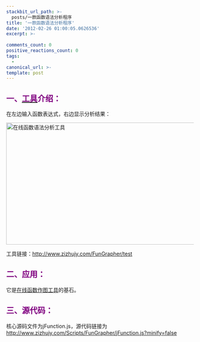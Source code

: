 ```yaml
---
stackbit_url_path: >-
  posts/一款函数语法分析程序
title: '一款函数语法分析程序'
date: '2012-02-26 01:00:05.0626536'
excerpt: >-
  
comments_count: 0
positive_reactions_count: 0
tags: 
  - 
canonical_url: >-
template: post
---
```

<h2><font color="#800080">一、</font><a href="http://www.zizhujy.com/FunGrapher/test" target="_blank"><font color="#800080">工具</font></a><font color="#800080">介绍：</font></h2>  <p>在左边输入函数表达式，右边显示分析结果：</p>  <p><a href="http://www.zizhujy.com/FunGrapher/test"><img style="border-bottom: 0px; border-left: 0px; display: inline; border-top: 0px; border-right: 0px" title="在线函数语法分析工具" border="0" alt="在线函数语法分析工具" src="http://www.zizhujy.com/blog/image.axd?picture=image_483.png" width="591" height="327" /></a> </p>  <p>工具链接：<a href="http://www.zizhujy.com/FunGrapher/test">http://www.zizhujy.com/FunGrapher/test</a></p>  <h2><font color="#800080">二、应用：</font></h2>  <p>它是<a href="http://www.zizhujy.com/zh-CN/FunctionGraffiti">在线函数作图工具</a>的基石。</p>  <h2><font color="#800080">三、源代码：</font></h2>  <p>核心源码文件为jFunction.js，源代码链接为<a href="http://www.zizhujy.com/Scripts/FunGrapher/jFunction.js?minify=false">http://www.zizhujy.com/Scripts/FunGrapher/jFunction.js?minify=false</a></p>